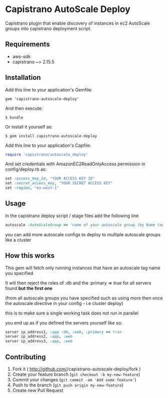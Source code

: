 # Capistrano AutoScale Deploy

Capistrano plugin that enable discovery of instances in ec2 AutoScale groups into capistrano deployment script.

## Requirements

* aws-sdk
* capistrano ~> 2.15.5


## Installation

Add this line to your application's Gemfile:

    gem 'capistrano-autoscale-deploy'

And then execute:

    $ bundle

Or install it yourself as:

    $ gem install capistrano-autoscale-deploy

Add this line to your application's Capfile:

```ruby
require 'capistrano/autoscale_deploy'
```

And set credentials with AmazonEC2ReadOnlyAccess permission in config/deploy.rb as:

```ruby
set :access_key_id, "YOUR ACCESS KEY ID"
set :secret_access_key, "YOUR SECRET ACCESS KEY"
set :region, "eu-west-1"
```

## Usage

In the capistrano deploy script / stage files add the following line

```ruby
autoscale :AutoScaleGroup => 'name of your autoscale group (by Name tag)', :deploy_roles => [:app, :web, :db, :primary => true]
```

you can add more autoscale configs to deploy to multiple autoscale groups like a cluster

## How this works

This gem will fetch only running instances that have an autoscale tag name you specified

It will then reject the roles of :db and the :primary => true for all servers found **but the first one** 

(from all autoscale groups you have specified such as using more then once the autoscale directive in your config - i.e cluster deploy)

this is to make sure a single working task does not run in parallel

you end up as if you defined the servers yourself like so:

````ruby
server ip_address1, :app :db, :web, :primary => true
server ip_address2, :app, :web
server ip_address3, :app, :web
````

## Contributing

1. Fork it ( http://github.com/<my-github-username>/capistrano-autoscale-deploy/fork )
2. Create your feature branch (`git checkout -b my-new-feature`)
3. Commit your changes (`git commit -am 'Add some feature'`)
4. Push to the branch (`git push origin my-new-feature`)
5. Create new Pull Request
